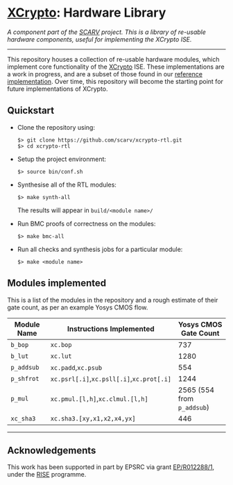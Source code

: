 
# [XCrypto](https://github.com/scarv/xcrypto): Hardware Library

*A component part of the
[SCARV](https://github.com/scarv)
project.
This is a library of re-usable hardware components, useful for
implementing the XCrypto ISE.*

---

This repository houses a collection of re-usable hardware modules, which
implement core functionality of the
[XCrypto](https://github.com/scarv/xcrypto) ISE.
These implementations are a work in progress, and are a subset of those
found in our 
[reference implementation](https://github.com/scarv/xcrypto-ref).
Over time, this repository will become the starting point for future
implementations of XCrypto.

## Quickstart

- Clone the repository using:
    ```
    $> git clone https://github.com/scarv/xcrypto-rtl.git
    $> cd xcrypto-rtl
    ```
- Setup the project environment:
    ```
    $> source bin/conf.sh
    ```

- Synthesise all of the RTL modules:
    ```
    $> make synth-all
    ```
  The results will appear in `build/<module name>/`


- Run BMC proofs of correctness on the modules:
    ```
    $> make bmc-all
    ```

- Run all checks and synthesis jobs for a particular module:
    ```
    $> make <module name>
    ```

## Modules implemented

This is a list of the modules in the repository and a rough
estimate of their gate count, as per an example Yosys CMOS flow.

Module Name     | Instructions Implemented  | Yosys CMOS Gate Count
----------------|---------------------------|------------------------------
`b_bop`         | `xc.bop`                  | 737
`b_lut`         | `xc.lut`                  | 1280
`p_addsub`      | `xc.padd`,`xc.psub`       | 554
`p_shfrot`      | `xc.psrl[.i]`,`xc.psll[.i]`,`xc.prot[.i]` | 1244
`p_mul`         | `xc.pmul.[l,h]`,`xc.clmul.[l,h]` | 2565 (554 from `p_addsub`)
`xc_sha3`       | `xc.sha3.[xy,x1,x2,x4,yx]` | 446

---

## Acknowledgements

This work has been supported in part by EPSRC via grant 
[EP/R012288/1](https://gow.epsrc.ukri.org/NGBOViewGrant.aspx?GrantRef=EP/R012288/1),
under the [RISE](http://www.ukrise.org) programme.

